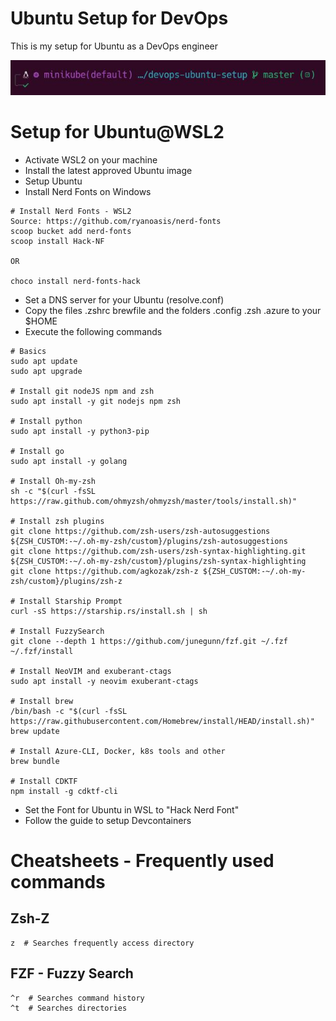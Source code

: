 # Ubuntu Setup for DevOps

This is my setup for Ubuntu as a DevOps engineer

![Setup](ubuntu.JPG)

# Setup for Ubuntu@WSL2

- Activate WSL2 on your machine 
- Install the latest approved Ubuntu image
- Setup Ubuntu
- Install Nerd Fonts on Windows

```
# Install Nerd Fonts - WSL2
Source: https://github.com/ryanoasis/nerd-fonts
scoop bucket add nerd-fonts
scoop install Hack-NF

OR

choco install nerd-fonts-hack
```

- Set a DNS server for your Ubuntu (resolve.conf)
- Copy the files .zshrc brewfile and the folders .config .zsh .azure to your $HOME 
- Execute the following commands

```
# Basics
sudo apt update
sudo apt upgrade

# Install git nodeJS npm and zsh
sudo apt install -y git nodejs npm zsh

# Install python
sudo apt install -y python3-pip

# Install go
sudo apt install -y golang

# Install Oh-my-zsh
sh -c "$(curl -fsSL https://raw.github.com/ohmyzsh/ohmyzsh/master/tools/install.sh)"

# Install zsh plugins
git clone https://github.com/zsh-users/zsh-autosuggestions ${ZSH_CUSTOM:-~/.oh-my-zsh/custom}/plugins/zsh-autosuggestions
git clone https://github.com/zsh-users/zsh-syntax-highlighting.git ${ZSH_CUSTOM:-~/.oh-my-zsh/custom}/plugins/zsh-syntax-highlighting
git clone https://github.com/agkozak/zsh-z ${ZSH_CUSTOM:-~/.oh-my-zsh/custom}/plugins/zsh-z

# Install Starship Prompt
curl -sS https://starship.rs/install.sh | sh

# Install FuzzySearch
git clone --depth 1 https://github.com/junegunn/fzf.git ~/.fzf
~/.fzf/install

# Install NeoVIM and exuberant-ctags
sudo apt install -y neovim exuberant-ctags

# Install brew
/bin/bash -c "$(curl -fsSL https://raw.githubusercontent.com/Homebrew/install/HEAD/install.sh)"
brew update

# Install Azure-CLI, Docker, k8s tools and other
brew bundle

# Install CDKTF
npm install -g cdktf-cli
```
- Set the Font for Ubuntu in WSL to "Hack Nerd Font"
- Follow the guide to setup Devcontainers 


# Cheatsheets - Frequently used commands

## Zsh-Z
```
z  # Searches frequently access directory
```
## FZF - Fuzzy Search
```
^r  # Searches command history
^t  # Searches directories
```

<!-- 
# Install Nerd Fonts - Native
git clone --depth 1 https://github.com/ryanoasis/nerd-fonts
cd nerd-fonts
./install.sh Hack
-->
